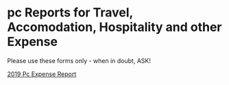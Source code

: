 <!-- TITLE: Expense Report -->
<!-- SUBTITLE: Here is a fully automated form for your Expense Reports including cost for food - as a daily tax allowance - , accomodation, hospitality or any other expense that you might incur in the pursuit of business for pc.  All of these statements are mandatory and required by German tax laws.  Keep in mind though that depending on your contractual agreement with pc, any expense needs to be approved by the pc Senior Management prior to its incurrence. -->

# pc Reports for Travel, Accomodation, Hospitality and other Expense

Please use these forms only - when in doubt, ASK!

[2019 Pc Expense Report](/uploads/2019-pc-expense-report.xlsx "2019 Pc Expense Report")